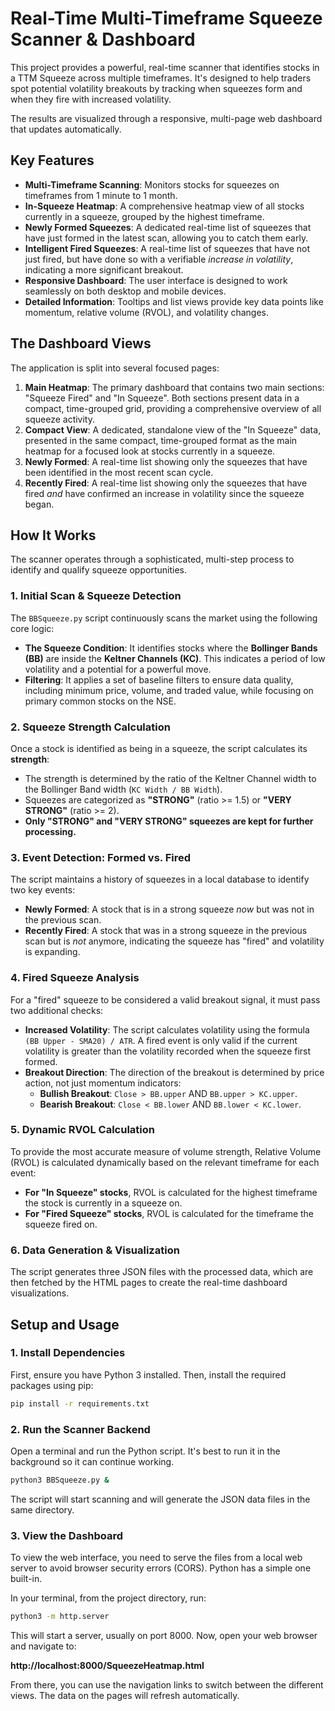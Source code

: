 # Real-Time Multi-Timeframe Squeeze Scanner & Dashboard

This project provides a powerful, real-time scanner that identifies stocks in a TTM Squeeze across multiple timeframes. It's designed to help traders spot potential volatility breakouts by tracking when squeezes form and when they fire with increased volatility.

The results are visualized through a responsive, multi-page web dashboard that updates automatically.

## Key Features

-   **Multi-Timeframe Scanning**: Monitors stocks for squeezes on timeframes from 1 minute to 1 month.
-   **In-Squeeze Heatmap**: A comprehensive heatmap view of all stocks currently in a squeeze, grouped by the highest timeframe.
-   **Newly Formed Squeezes**: A dedicated real-time list of squeezes that have just formed in the latest scan, allowing you to catch them early.
-   **Intelligent Fired Squeezes**: A real-time list of squeezes that have not just fired, but have done so with a verifiable *increase in volatility*, indicating a more significant breakout.
-   **Responsive Dashboard**: The user interface is designed to work seamlessly on both desktop and mobile devices.
-   **Detailed Information**: Tooltips and list views provide key data points like momentum, relative volume (RVOL), and volatility changes.

## The Dashboard Views

The application is split into several focused pages:

1.  **Main Heatmap**: The primary dashboard that contains two main sections: "Squeeze Fired" and "In Squeeze". Both sections present data in a compact, time-grouped grid, providing a comprehensive overview of all squeeze activity.
2.  **Compact View**: A dedicated, standalone view of the "In Squeeze" data, presented in the same compact, time-grouped format as the main heatmap for a focused look at stocks currently in a squeeze.
3.  **Newly Formed**: A real-time list showing only the squeezes that have been identified in the most recent scan cycle.
4.  **Recently Fired**: A real-time list showing only the squeezes that have fired *and* have confirmed an increase in volatility since the squeeze began.

## How It Works

The scanner operates through a sophisticated, multi-step process to identify and qualify squeeze opportunities.

### 1. Initial Scan & Squeeze Detection
The `BBSqueeze.py` script continuously scans the market using the following core logic:
- **The Squeeze Condition**: It identifies stocks where the **Bollinger Bands (BB)** are inside the **Keltner Channels (KC)**. This indicates a period of low volatility and a potential for a powerful move.
- **Filtering**: It applies a set of baseline filters to ensure data quality, including minimum price, volume, and traded value, while focusing on primary common stocks on the NSE.

### 2. Squeeze Strength Calculation
Once a stock is identified as being in a squeeze, the script calculates its **strength**:
- The strength is determined by the ratio of the Keltner Channel width to the Bollinger Band width (`KC Width / BB Width`).
- Squeezes are categorized as **"STRONG"** (ratio >= 1.5) or **"VERY STRONG"** (ratio >= 2).
- **Only "STRONG" and "VERY STRONG" squeezes are kept for further processing.**

### 3. Event Detection: Formed vs. Fired
The script maintains a history of squeezes in a local database to identify two key events:
- **Newly Formed**: A stock that is in a strong squeeze *now* but was not in the previous scan.
- **Recently Fired**: A stock that was in a strong squeeze in the previous scan but is *not* anymore, indicating the squeeze has "fired" and volatility is expanding.

### 4. Fired Squeeze Analysis
For a "fired" squeeze to be considered a valid breakout signal, it must pass two additional checks:
- **Increased Volatility**: The script calculates volatility using the formula `(BB Upper - SMA20) / ATR`. A fired event is only valid if the current volatility is greater than the volatility recorded when the squeeze first formed.
- **Breakout Direction**: The direction of the breakout is determined by price action, not just momentum indicators:
    - **Bullish Breakout**: `Close > BB.upper` AND `BB.upper > KC.upper`.
    - **Bearish Breakout**: `Close < BB.lower` AND `BB.lower < KC.lower`.

### 5. Dynamic RVOL Calculation
To provide the most accurate measure of volume strength, Relative Volume (RVOL) is calculated dynamically based on the relevant timeframe for each event:
- **For "In Squeeze" stocks**, RVOL is calculated for the highest timeframe the stock is currently in a squeeze on.
- **For "Fired Squeeze" stocks**, RVOL is calculated for the timeframe the squeeze fired on.

### 6. Data Generation & Visualization
The script generates three JSON files with the processed data, which are then fetched by the HTML pages to create the real-time dashboard visualizations.

## Setup and Usage

### 1. Install Dependencies

First, ensure you have Python 3 installed. Then, install the required packages using pip:

```bash
pip install -r requirements.txt
```

### 2. Run the Scanner Backend

Open a terminal and run the Python script. It's best to run it in the background so it can continue working.

```bash
python3 BBSqueeze.py &
```

The script will start scanning and will generate the JSON data files in the same directory.

### 3. View the Dashboard

To view the web interface, you need to serve the files from a local web server to avoid browser security errors (CORS). Python has a simple one built-in.

In your terminal, from the project directory, run:

```bash
python3 -m http.server
```

This will start a server, usually on port 8000. Now, open your web browser and navigate to:

**http://localhost:8000/SqueezeHeatmap.html**

From there, you can use the navigation links to switch between the different views. The data on the pages will refresh automatically.
